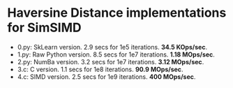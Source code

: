 # Haversine Distance implementations for SimSIMD

- 0.py: SkLearn version. 2.9 secs for 1e5 iterations. __34.5 KOps/sec__.
- 1.py: Raw Python version. 8.5 secs for 1e7 iterations. __1.18 MOps/sec__.
- 2.py: NumBa version. 3.2 secs for 1e7 iterations. __3.12 MOps/sec__.
- 3.c: C version. 1.1 secs for 1e8 iterations. __90.9 MOps/sec__.
- 4.c: SIMD version. 2.5 secs for 1e9 iterations. __400 MOps/sec__.
